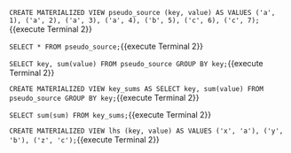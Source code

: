 `CREATE MATERIALIZED VIEW pseudo_source (key, value) AS
    VALUES ('a', 1), ('a', 2), ('a', 3), ('a', 4),
    ('b', 5), ('c', 6), ('c', 7);`{{execute Terminal 2}}

`SELECT * FROM pseudo_source;`{{execute Terminal 2}}

`SELECT key, sum(value) FROM pseudo_source GROUP BY key;`{{execute Terminal 2}}

`CREATE MATERIALIZED VIEW key_sums AS
    SELECT key, sum(value) FROM pseudo_source GROUP BY key;`{{execute Terminal 2}}

`SELECT sum(sum) FROM key_sums;`{{execute Terminal 2}}

`CREATE MATERIALIZED VIEW lhs (key, value) AS
    VALUES ('x', 'a'), ('y', 'b'), ('z', 'c');`{{execute Terminal 2}}